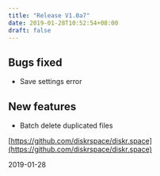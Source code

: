 ```yaml
---
title: "Release V1.0a7"
date: 2019-01-28T10:52:54+08:00
draft: false
---
```


## Bugs fixed

* Save settings error

## New features

* Batch delete duplicated files

[https://github.com/diskrspace/diskr.space](https://github.com/diskrspace/diskr.space)

2019-01-28
